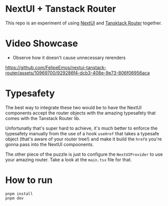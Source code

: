 # NextUI + Tanstack Router

This repo is an experiment of using [NextUI](https://nextui.org/) and [Tansktack Router](https://tanstack.com/router/v1) together.

# Video Showcase

- Observe how it doesn't cause unnecessary rerenders

https://github.com/FelipeEmos/nextui-tanstack-router/assets/10969700/929286f4-dcb3-408e-9e73-806f06956aca

# Typesafety

The best way to integrate these two would be to have the NextUI components accept the router objects with the amazing typesafety that comes with the Tanstack Router lib.

Unfortunatly that's super hard to achieve, it's much better to enforce the typesafety manually from the use of a hook `useHref` that takes a typesafe object (that's aware of your router tree!) and make it build the `href`s you're gonna pass into the NextUI compoonents.

The other piece of the puzzle is just to configure the `NextUIProvider` to use your amazing router. Take a look at the `main.tsx` file for that.

# How to run

```console
pnpm install
pnpm dev
```



